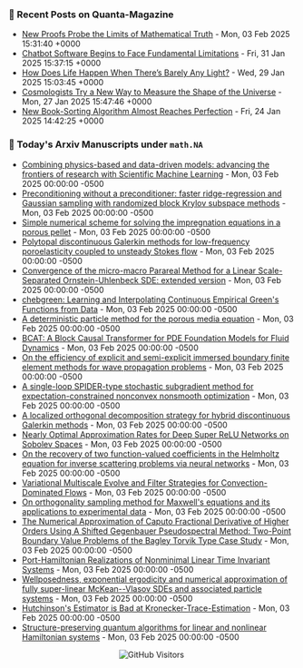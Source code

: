 ### 📝 Recent Posts on Quanta-Magazine
<!-- quanta starts -->
* <a href="https://www.quantamagazine.org/new-proofs-probe-the-limits-of-mathematical-truth-20250203/">New Proofs Probe the Limits of Mathematical Truth</a> - Mon, 03 Feb 2025 15:31:40 +0000
* <a href="https://www.quantamagazine.org/chatbot-software-begins-to-face-fundamental-limitations-20250131/">Chatbot Software Begins to Face Fundamental Limitations</a> - Fri, 31 Jan 2025 15:37:15 +0000
* <a href="https://www.quantamagazine.org/how-does-life-happen-when-theres-barely-any-light-20250129/">How Does Life Happen When There’s Barely Any Light?</a> - Wed, 29 Jan 2025 15:03:45 +0000
* <a href="https://www.quantamagazine.org/cosmologists-try-a-new-way-to-measure-the-shape-of-the-universe-20250127/">Cosmologists Try a New Way to Measure the Shape of the Universe</a> - Mon, 27 Jan 2025 15:47:46 +0000
* <a href="https://www.quantamagazine.org/new-book-sorting-algorithm-almost-reaches-perfection-20250124/">New Book-Sorting Algorithm Almost Reaches Perfection</a> - Fri, 24 Jan 2025 14:42:25 +0000
<!-- quanta ends -->


### 📝 Today's Arxiv Manuscripts under ``math.NA``
<!-- arxiv-math-na starts -->
* <a href="https://arxiv.org/abs/2501.18708">Combining physics-based and data-driven models: advancing the frontiers of research with Scientific Machine Learning</a> - Mon, 03 Feb 2025 00:00:00 -0500
* <a href="https://arxiv.org/abs/2501.18717">Preconditioning without a preconditioner: faster ridge-regression and Gaussian sampling with randomized block Krylov subspace methods</a> - Mon, 03 Feb 2025 00:00:00 -0500
* <a href="https://arxiv.org/abs/2501.18939">Simple numerical scheme for solving the impregnation equations in a porous pellet</a> - Mon, 03 Feb 2025 00:00:00 -0500
* <a href="https://arxiv.org/abs/2501.19170">Polytopal discontinuous Galerkin methods for low-frequency poroelasticity coupled to unsteady Stokes flow</a> - Mon, 03 Feb 2025 00:00:00 -0500
* <a href="https://arxiv.org/abs/2501.19210">Convergence of the micro-macro Parareal Method for a Linear Scale-Separated Ornstein-Uhlenbeck SDE: extended version</a> - Mon, 03 Feb 2025 00:00:00 -0500
* <a href="https://arxiv.org/abs/2501.18715">chebgreen: Learning and Interpolating Continuous Empirical Green's Functions from Data</a> - Mon, 03 Feb 2025 00:00:00 -0500
* <a href="https://arxiv.org/abs/2501.18745">A deterministic particle method for the porous media equation</a> - Mon, 03 Feb 2025 00:00:00 -0500
* <a href="https://arxiv.org/abs/2501.18972">BCAT: A Block Causal Transformer for PDE Foundation Models for Fluid Dynamics</a> - Mon, 03 Feb 2025 00:00:00 -0500
* <a href="https://arxiv.org/abs/2501.19013">On the efficiency of explicit and semi-explicit immersed boundary finite element methods for wave propagation problems</a> - Mon, 03 Feb 2025 00:00:00 -0500
* <a href="https://arxiv.org/abs/2501.19214">A single-loop SPIDER-type stochastic subgradient method for expectation-constrained nonconvex nonsmooth optimization</a> - Mon, 03 Feb 2025 00:00:00 -0500
* <a href="https://arxiv.org/abs/2307.14961">A localized orthogonal decomposition strategy for hybrid discontinuous Galerkin methods</a> - Mon, 03 Feb 2025 00:00:00 -0500
* <a href="https://arxiv.org/abs/2310.10766">Nearly Optimal Approximation Rates for Deep Super ReLU Networks on Sobolev Spaces</a> - Mon, 03 Feb 2025 00:00:00 -0500
* <a href="https://arxiv.org/abs/2410.01041">On the recovery of two function-valued coefficients in the Helmholtz equation for inverse scattering problems via neural networks</a> - Mon, 03 Feb 2025 00:00:00 -0500
* <a href="https://arxiv.org/abs/2411.13957">Variational Multiscale Evolve and Filter Strategies for Convection-Dominated Flows</a> - Mon, 03 Feb 2025 00:00:00 -0500
* <a href="https://arxiv.org/abs/2412.11825">On orthogonality sampling method for Maxwell's equations and its applications to experimental data</a> - Mon, 03 Feb 2025 00:00:00 -0500
* <a href="https://arxiv.org/abs/2501.17956">The Numerical Approximation of Caputo Fractional Derivative of Higher Orders Using A Shifted Gegenbauer Pseudospectral Method: Two-Point Boundary Value Problems of the Bagley Torvik Type Case Study</a> - Mon, 03 Feb 2025 00:00:00 -0500
* <a href="https://arxiv.org/abs/2201.05355">Port-Hamiltonian Realizations of Nonminimal Linear Time Invariant Systems</a> - Mon, 03 Feb 2025 00:00:00 -0500
* <a href="https://arxiv.org/abs/2302.05133">Wellposedness, exponential ergodicity and numerical approximation of fully super-linear McKean--Vlasov SDEs and associated particle systems</a> - Mon, 03 Feb 2025 00:00:00 -0500
* <a href="https://arxiv.org/abs/2309.04952">Hutchinson's Estimator is Bad at Kronecker-Trace-Estimation</a> - Mon, 03 Feb 2025 00:00:00 -0500
* <a href="https://arxiv.org/abs/2411.03599">Structure-preserving quantum algorithms for linear and nonlinear Hamiltonian systems</a> - Mon, 03 Feb 2025 00:00:00 -0500
<!-- arxiv-math-na ends -->

<div align="center">
  
![GitHub Visitors](https://api.visitorbadge.io/api/visitors?path=https%3A%2F%2Fgithub.com%2Flowrank&label=profile%20views&labelColor=%231e1e2e&countColor=%23cba6f7)



</div>
